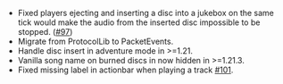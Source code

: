 - Fixed players ejecting and inserting a disc into a jukebox on the same tick would make the audio from the inserted disc impossible to be stopped. ([#97](https://github.com/plasmoapp/pv-addon-discs/pull/97))
- Migrate from ProtocolLib to PacketEvents.
- Handle disc insert in adventure mode in >=1.21.
- Vanilla song name on burned discs in now hidden in >=1.21.3.
- Fixed missing label in actionbar when playing a track [#101](https://github.com/plasmoapp/pv-addon-discs/issues/101).
